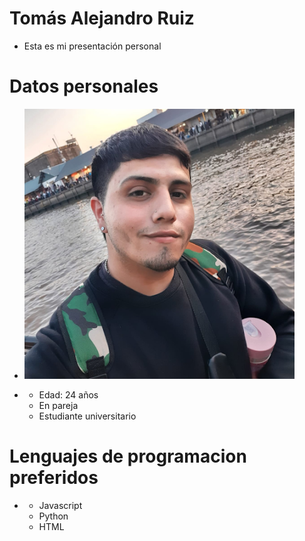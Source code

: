 # Tomás Alejandro Ruiz
- Esta es mi presentación personal

# Datos personales

+ ![Este soy yo](unnamed.png)

+ - Edad: 24 años
  - En pareja
  - Estudiante universitario

# Lenguajes de programacion preferidos
+ - Javascript
  - Python
  - HTML
 
